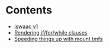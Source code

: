 # Contents

- [iswaac v1](2019-12-10)
- [Rendering if/for/while clauses](2019-12-14)
- [Speeding things up with mount tmfs](2019-12-16)
